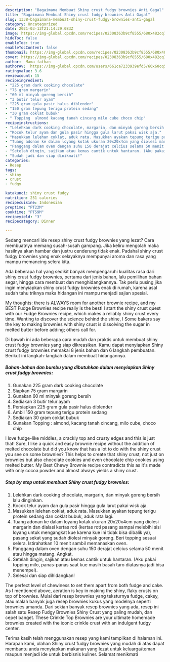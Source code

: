 ```yaml
---
description: "Bagaimana Membuat Shiny crust fudgy brownies Anti Gagal"
title: "Bagaimana Membuat Shiny crust fudgy brownies Anti Gagal"
slug: 1338-bagaimana-membuat-shiny-crust-fudgy-brownies-anti-gagal
category: Uncategorized
date: 2021-03-13T21:14:29.083Z
image: https://img-global.cpcdn.com/recipes/02308363b9cf8555/680x482cq70/shiny-crust-fudgy-brownies-foto-resep-utama.jpg
hideToc: false
enableToc: true
enableTocContent: false
thumbnail: https://img-global.cpcdn.com/recipes/02308363b9cf8555/680x482cq70/shiny-crust-fudgy-brownies-foto-resep-utama.jpg
cover: https://img-global.cpcdn.com/recipes/02308363b9cf8555/680x482cq70/shiny-crust-fudgy-brownies-foto-resep-utama.jpg
author:  Mama fathan
authorAv:  https://img-global.cpcdn.com/users/661ca7233939efd5/60x60cq50/avatar.jpg
ratingvalue: 3.6
reviewcount: 15
recipeingredient:
- "225 gram dark cooking chocolate"
- "75 gram margarin"
- "60 ml minyak goreng bersih"
- "3 butir telur ayam"
- "225 gram gula pasir halus diblender"
- "150 gram tepung terigu protein sedang"
- "30 gram coklat bubuk"
- " Topping  almond kacang tanah cincang milo cube choco chip"
recipeinstructions:
- "Lelehkan dark cooking chocolate, margarin, dan minyak goreng bersih lalu dinginkan."
- "Kocok telur ayam dan gula pasir hingga gula larut pakai wisk aja."
- "Masukkan lelehan coklat, aduk rata. Masukkan ayakan tepung terigu protein sedang dan coklat bubuk, aduk rata lagi."
- "Tuang adonan ke dalam loyang kotak ukuran 20x20x4cm yang diolesi margarin dan dialasi kertas roti (kertas roti pasang sampai melebihi sisi loyang untuk mengangkat kue karena kue ini tidak bisa dibalik ya), pasang sekat yang sudah diolesi minyak goreng. Beri topping sesuai selera. Istirahatkan 10 menit sambil memanaskan oven."
- "Panggang dalam oven dengan suhu 150 derajat celcius selama 50 menit atau hingga matang. Angkat."
- "Setelah dingin, sajikan atau kemas cantik untuk hantaran. (Aku pakai topping milo, panas-panas saat kue masih basah taro diatasnya jadi bisa menempel)."
- "Sudah jadi dan siap dinikmati!"
categories:
- Resep
tags:
- shiny
- crust
- fudgy

katakunci: shiny crust fudgy 
nutrition: 251 calories
recipecuisine: Indonesian
preptime: "PT22M"
cooktime: "PT59M"
recipeyield: "3"
recipecategory: Dinner

---
```



Sedang mencari ide resep shiny crust fudgy brownies yang lezat? Cara membuatnya memang susah-susah gampang. Jika keliru mengolah maka hasilnya akan hambar dan justru cenderung tidak enak. Padahal shiny crust fudgy brownies yang enak selayaknya mempunyai aroma dan rasa yang mampu memancing selera kita.


Ada beberapa hal yang sedikit banyak mempengaruhi kualitas rasa dari shiny crust fudgy brownies, pertama dari jenis bahan, lalu pemilihan bahan segar, hingga cara membuat dan menghidangkannya. Tak perlu pusing jika ingin menyiapkan shiny crust fudgy brownies enak di rumah, karena asal sudah tahu triknya maka hidangan ini mampu menjadi sajian spesial.

My thoughts: there is ALWAYS room for another brownie recipe, and my BEST Fudge Brownies recipe really is the best! I start the shiny crust quest with our Fudge Brownies recipe, which makes a reliably shiny crust every time. Wanting to discover the science behind the shine, I Some bakers say the key to making brownies with shiny crust is dissolving the sugar in melted butter before adding; others call for.


Di bawah ini ada beberapa cara mudah dan praktis untuk membuat shiny crust fudgy brownies yang siap dikreasikan. Kamu dapat menyiapkan Shiny crust fudgy brownies memakai 8 jenis bahan dan 6 langkah pembuatan. Berikut ini langkah-langkah dalam membuat hidangannya.

<!--inarticleads1-->

##### Bahan-bahan dan bumbu yang dibutuhkan dalam menyiapkan Shiny crust fudgy brownies:

1. Gunakan 225 gram dark cooking chocolate
1. Siapkan 75 gram margarin
1. Gunakan 60 ml minyak goreng bersih
1. Sediakan 3 butir telur ayam
1. Persiapkan 225 gram gula pasir halus diblender
1. Ambil 150 gram tepung terigu protein sedang
1. Sediakan 30 gram coklat bubuk
1. Gunakan  Topping : almond, kacang tanah cincang, milo cube, choco chip


I love fudge-like middles, a crackly top and crusty edges and this is just that! Sure, I like a quick and easy brownie recipe without the addition of melted chocolate but did you know that has a lot to do with the shiny crust you see on some brownies? This helps to create that shiny crust, not just on brownies but also chocolate cookies and even chocolate chip cookies using melted butter. My Best Chewy Brownie recipe contradicts this as it&#39;s made with only cocoa powder and almost always yields a shiny crust. 

<!--inarticleads2-->

##### Step by step untuk membuat Shiny crust fudgy brownies:

1. Lelehkan dark cooking chocolate, margarin, dan minyak goreng bersih lalu dinginkan.
1. Kocok telur ayam dan gula pasir hingga gula larut pakai wisk aja.
1. Masukkan lelehan coklat, aduk rata. Masukkan ayakan tepung terigu protein sedang dan coklat bubuk, aduk rata lagi.
1. Tuang adonan ke dalam loyang kotak ukuran 20x20x4cm yang diolesi margarin dan dialasi kertas roti (kertas roti pasang sampai melebihi sisi loyang untuk mengangkat kue karena kue ini tidak bisa dibalik ya), pasang sekat yang sudah diolesi minyak goreng. Beri topping sesuai selera. Istirahatkan 10 menit sambil memanaskan oven.
1. Panggang dalam oven dengan suhu 150 derajat celcius selama 50 menit atau hingga matang. Angkat.
1. Setelah dingin, sajikan atau kemas cantik untuk hantaran. (Aku pakai topping milo, panas-panas saat kue masih basah taro diatasnya jadi bisa menempel).
1. Selesai dan siap dihidangkan!

The perfect level of chewiness to set them apart from both fudge and cake. As I mentioned above, aeration is key in making the shiny, flaky crusts on top of brownies. Mulai dari resep brownies yang teksturnya fudge, cakey, atau malah banyak juga resep brownies kukus yang modelnya seperti brownies amanda. Dari sekian banyak resep brownies yang ada, resep ini salah satu Resep Fudgy Brownies Shiny Crust yang paling mudah, dan cepet banget. These Crinkle Top Brownies are your ultimate homemade brownies created with the iconic crinkle crust with an indulgent fudgy center. 

Terima kasih telah menggunakan resep yang kami tampilkan di halaman ini. Harapan kami, olahan Shiny crust fudgy brownies yang mudah di atas dapat membantu anda menyiapkan makanan yang lezat untuk keluarga/teman maupun menjadi ide untuk berbisnis kuliner. Selamat menikmati
